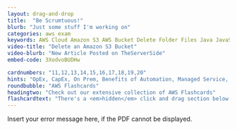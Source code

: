 ```yaml
---
layout: drag-and-drop
title:  "Be Scrumtuous!"
blurb: "Just some stuff I'm working on"
categories: aws exam
keywords: AWS Cloud Amazon S3 AWS Bucket Delete Folder Files Java JavaScript Python
video-title: "Delete an Amazon S3 Bucket"
video-blurb: "New Article Posted on TheServerSide"
embed-code: 3XodvoBUDHw

cardnumbers: "11,12,13,14,15,16,17,18,19,20"
hints: "OpEx, CapEx, On Prem, Benefits of Automation, Managed Service, Design for Failure, Monolithic architectures, Parallel Computing, RDS, ECS, EKS, DynamoDB"
roundbubble: "AWS Flashcards"
headingtwo: "Check out our extensive collection of AWS Flashcards"
flashcardtext: "There's a <em>hidden</em> click and drag section below for hints."
---
```



  
<object width="850" height="1100" type="application/pdf" data="/assets/pdf/daily-scrum-41.pdf">
    <p>Insert your error message here, if the PDF cannot be displayed.</p>
</object>










